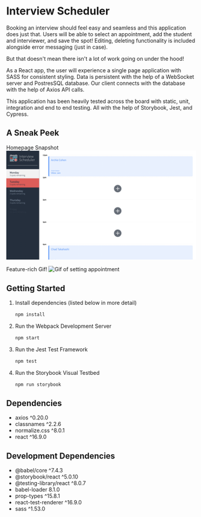 # Interview Scheduler

Booking an interview should feel easy and seamless and this application does just that. Users will be able to select an appointment, add the student and interviewer, and save the spot! Editing, deleting functionality is included alongside error messaging (just in case).

But that doesn't mean there isn't a lot of work going on under the hood!

As a React app, the user will experience a single page application with SASS for consistent styling. Data is persistent with the help of a WebSocket server and PostresSQL database. Our client connects with the database with the help of Axios API calls.

This application has been heavily tested across the board with static, unit, integration and end to end testing. All with the help of Storybook, Jest, and Cypress.

## A Sneak Peek
Homepage Snapshot
![Static lander](https://github.com/bootonk/scheduler/blob/master/docs/scheduler-static.png?raw=true)

Feature-rich Gif!
![Gif of setting appointment](https://github.com/bootonk/scheduler/blob/master/docs/scheduler.gif?raw=true)


## Getting Started

1. Install dependencies (listed below in more detail)

   ```sh
   npm install
   ```

2. Run the Webpack Development Server

   ```sh
   npm start
   ```

3. Run the Jest Test Framework

   ```sh
   npm test
   ```

4. Run the Storybook Visual Testbed

   ```sh
   npm run storybook
   ```

## Dependencies

- axios ^0.20.0
- classnames ^2.2.6
- normalize.css ^8.0.1
- react ^16.9.0

## Development Dependencies

- @babel/core ^7.4.3
- @storybook/react ^5.0.10
- @testing-library/react ^8.0.7
- babel-loader 8.1.0
- prop-types ^15.8.1
- react-test-renderer ^16.9.0
- sass ^1.53.0

